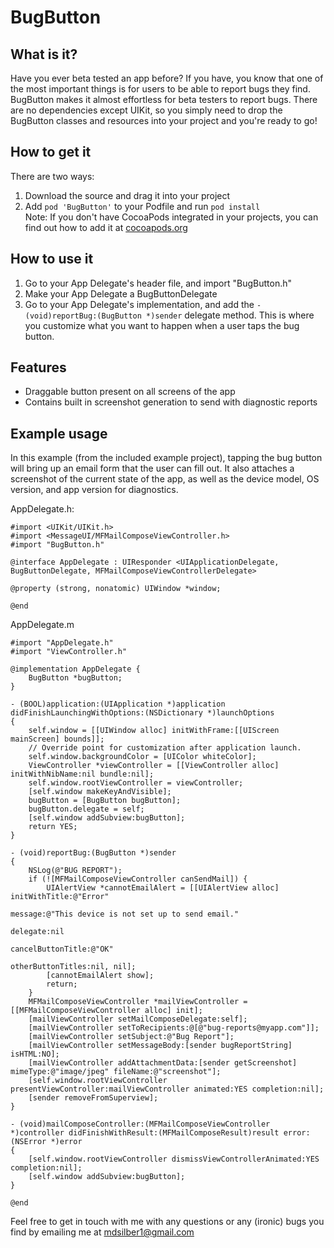 BugButton
=========

What is it?
---------
Have you ever beta tested an app before? If you have, you know that one of the most important things is for users to be able to report bugs they find. BugButton makes it almost effortless for beta testers to report bugs. There are no dependencies except UIKit, so you simply need to drop the BugButton classes and resources into your project and you're ready to go!

How to get it
--------
There are two ways:  
1.  Download the source and drag it into your project  
2.  Add `pod 'BugButton'` to your Podfile and run `pod install`  
    Note: If you don't have CocoaPods integrated in your projects, you can find out how to add it at [cocoapods.org](http://cocoapods.org/ "CocoaPods")

How to use it
--------
1.  Go to your App Delegate's header file, and import "BugButton.h"
2.  Make your App Delegate a BugButtonDelegate
3.  Go to your App Delegate's implementation, and add the `- (void)reportBug:(BugButton *)sender` delegate method. This is where you customize what you want to happen when a user taps the bug button.

Features
--------
- Draggable button present on all screens of the app
- Contains built in screenshot generation to send with diagnostic reports

Example usage
--------
In this example (from the included example project), tapping the bug button will bring up an email form that the user can fill out. It also attaches a screenshot of the current state of the app, as well as the device model, OS version, and app version for diagnostics.

AppDelegate.h:
```
#import <UIKit/UIKit.h>
#import <MessageUI/MFMailComposeViewController.h>
#import "BugButton.h"

@interface AppDelegate : UIResponder <UIApplicationDelegate, BugButtonDelegate, MFMailComposeViewControllerDelegate>

@property (strong, nonatomic) UIWindow *window;

@end
```

AppDelegate.m
```
#import "AppDelegate.h"
#import "ViewController.h"

@implementation AppDelegate {
    BugButton *bugButton;
}

- (BOOL)application:(UIApplication *)application didFinishLaunchingWithOptions:(NSDictionary *)launchOptions
{
    self.window = [[UIWindow alloc] initWithFrame:[[UIScreen mainScreen] bounds]];
    // Override point for customization after application launch.
    self.window.backgroundColor = [UIColor whiteColor];
    ViewController *viewController = [[ViewController alloc] initWithNibName:nil bundle:nil];
    self.window.rootViewController = viewController;
    [self.window makeKeyAndVisible];
    bugButton = [BugButton bugButton];
    bugButton.delegate = self;
    [self.window addSubview:bugButton];
    return YES;
}

- (void)reportBug:(BugButton *)sender
{
    NSLog(@"BUG REPORT");
    if (![MFMailComposeViewController canSendMail]) {
        UIAlertView *cannotEmailAlert = [[UIAlertView alloc] initWithTitle:@"Error"
                                                                   message:@"This device is not set up to send email."
                                                                  delegate:nil
                                                         cancelButtonTitle:@"OK"
                                                         otherButtonTitles:nil, nil];
        [cannotEmailAlert show];
        return;
    }
    MFMailComposeViewController *mailViewController = [[MFMailComposeViewController alloc] init];
    [mailViewController setMailComposeDelegate:self];
    [mailViewController setToRecipients:@[@"bug-reports@myapp.com"]];
    [mailViewController setSubject:@"Bug Report"];
    [mailViewController setMessageBody:[sender bugReportString] isHTML:NO];
    [mailViewController addAttachmentData:[sender getScreenshot] mimeType:@"image/jpeg" fileName:@"screenshot"];
    [self.window.rootViewController presentViewController:mailViewController animated:YES completion:nil];
    [sender removeFromSuperview];
}

- (void)mailComposeController:(MFMailComposeViewController *)controller didFinishWithResult:(MFMailComposeResult)result error:(NSError *)error
{
    [self.window.rootViewController dismissViewControllerAnimated:YES completion:nil];
    [self.window addSubview:bugButton];
}

@end
```

Feel free to get in touch with me with any questions or any (ironic) bugs you find by emailing me at <mdsilber1@gmail.com>
